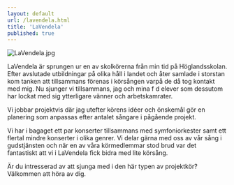 ```yaml
---
layout: default
url: /lavendela.html
title: 'LaVendela'
published: true
---
```


![LaVendela.jpg]({{site.baseurl}}/src/render/LaVendela.jpg)

LaVendela är sprungen ur en av skolkörerna från min tid på Höglandsskolan.
Efter avslutade utbildningar på olika håll i landet och åter samlade i storstan kom tanken att tillsammans förenas i körsången varpå de då tog kontakt med mig. 
Nu sjunger vi tillsammans, jag och mina f d elever som dessutom har lockat med sig ytterligare vänner och arbetskamrater.

Vi jobbar projektvis där jag utefter körens idéer och önskemål gör en planering som anpassas efter antalet sångare i pågående projekt.

Vi har i bagaget ett par konserter tillsammans med symfoniorkester samt ett flertal mindre konserter i olika genrer. Vi delar gärna med oss av vår sång i gudstjänsten och när en av våra körmedlemmar stod brud var det fantastiskt att vi i LaVendela fick bidra med lite körsång.  

Är du intresserad av att sjunga med i den här typen av projektkör? Välkommen att höra av dig. 

